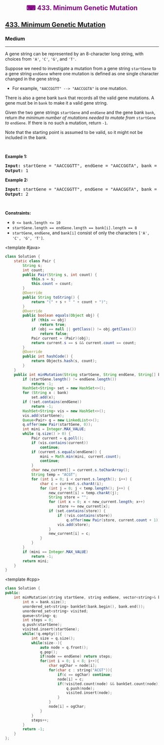 <div align = "center">
<h style = "margin-bottom: 0px; margin-top: 0px; color : purple;" align = "center" class = "header">

## ⌨ 433. Minimum Genetic Mutation

</h>
</div>

<h2><a href="https://leetcode.com/problems/minimum-genetic-mutation" target = "_blank">433. Minimum Genetic Mutation</a></h2><h3>Medium</h3><hr><p>A gene string can be represented by an 8-character long string, with choices from <code>&#39;A&#39;</code>, <code>&#39;C&#39;</code>, <code>&#39;G&#39;</code>, and <code>&#39;T&#39;</code>.</p>

<p>Suppose we need to investigate a mutation from a gene string <code>startGene</code> to a gene string <code>endGene</code> where one mutation is defined as one single character changed in the gene string.</p>

<ul>
	<li>For example, <code>&quot;AACCGGTT&quot; --&gt; &quot;AACCGGTA&quot;</code> is one mutation.</li>
</ul>

<p>There is also a gene bank <code>bank</code> that records all the valid gene mutations. A gene must be in <code>bank</code> to make it a valid gene string.</p>

<p>Given the two gene strings <code>startGene</code> and <code>endGene</code> and the gene bank <code>bank</code>, return <em>the minimum number of mutations needed to mutate from </em><code>startGene</code><em> to </em><code>endGene</code>. If there is no such a mutation, return <code>-1</code>.</p>

<p>Note that the starting point is assumed to be valid, so it might not be included in the bank.</p>

<p>&nbsp;</p>
<p><strong class="example">Example 1:</strong></p>

<pre>
<strong>Input:</strong> startGene = &quot;AACCGGTT&quot;, endGene = &quot;AACCGGTA&quot;, bank = [&quot;AACCGGTA&quot;]
<strong>Output:</strong> 1
</pre>

<p><strong class="example">Example 2:</strong></p>

<pre>
<strong>Input:</strong> startGene = &quot;AACCGGTT&quot;, endGene = &quot;AAACGGTA&quot;, bank = [&quot;AACCGGTA&quot;,&quot;AACCGCTA&quot;,&quot;AAACGGTA&quot;]
<strong>Output:</strong> 2
</pre>

<p>&nbsp;</p>
<p><strong>Constraints:</strong></p>

<ul>
	<li><code>0 &lt;= bank.length &lt;= 10</code></li>
	<li><code>startGene.length == endGene.length == bank[i].length == 8</code></li>
	<li><code>startGene</code>, <code>endGene</code>, and <code>bank[i]</code> consist of only the characters <code>[&#39;A&#39;, &#39;C&#39;, &#39;G&#39;, &#39;T&#39;]</code>.</li>
</ul>

<CodeTabs :languages="[ { name: 'C++', slot: 'cpp' }, { name: 'Java', slot: 'java' } ]">

<template #java>

```java
class Solution {
    static class Pair {
        String s;
        int count;
        public Pair(String s, int count) {
            this.s = s;
            this.count = count;
        }
        @Override
        public String toString() {
            return "(" + s + " " + count + ")";
        }
        @Override
        public boolean equals(Object obj) {
            if (this == obj)
                return true;
            if (obj == null || getClass() != obj.getClass())
                return false;
            Pair current = (Pair)(obj);
            return current.s == s && current.count == count;
        }
        @Override
        public int hashCode() {
            return Objects.hash(s, count);
        }
    }
    public int minMutation(String startGene, String endGene, String[] bank) {
        if (startGene.length() != endGene.length())
            return -1;
        HashSet<String> set = new HashSet<>();
        for (String x : bank)
            set.add(x);
        if (!set.contains(endGene))
            return -1;
        HashSet<String> vis = new HashSet<>();
        vis.add(startGene);
        Queue<Pair> q = new LinkedList<>();
        q.offer(new Pair(startGene, 0));
        int mini = Integer.MAX_VALUE;
        while (q.size() > 0) {
            Pair current = q.poll();
            if (vis.contains(current))
                continue;
            if (current.s.equals(endGene)) {
                mini = Math.min(mini, current.count);
                continue;
            }
            char new_current[] = current.s.toCharArray();
            String temp = "ACGT";
            for (int i = 0; i < current.s.length(); i++) {
                char c = current.s.charAt(i);
                for (int j = 0; j < temp.length(); j++) {
                    new_current[i] = temp.charAt(j);
                    String store = "";
                    for (int x = 0; x < new_current.length; x++)
                        store += new_current[x];
                    if (set.contains(store)) {
                        if (!vis.contains(store))
                            q.offer(new Pair(store, current.count + 1));
                        vis.add(store);
                    }
                    new_current[i] = c;
                }
            }
        }
        if (mini == Integer.MAX_VALUE)
            return -1;
        return mini;
    }
}
```

</template>

<template #cpp>

```cpp
class Solution {
public:
    int minMutation(string startGene, string endGene, vector<string>& bank) {
        int n = bank.size();
        unordered_set<string> bankSet(bank.begin(), bank.end());
        unordered_set<string> visited;
        queue<string> q;
        int steps = 0;
        q.push(startGene);
        visited.insert(startGene);
        while(!q.empty()){
            int size = q.size();
            while(size--){
                auto node = q.front();
                q.pop();
                if(node == endGene) return steps;
                for(int i = 0; i < 8; i++){ 
                    char ogChar = node[i];
                    for(char c : string("ACGT")){ 
                        if(c == ogChar) continue;
                        node[i] = c;
                        if(!visited.count(node) && bankSet.count(node)){
                            q.push(node);
                            visited.insert(node);
                        }
                    }
                    node[i] = ogChar;
                }
            }
            steps++;
        }
        return -1;
    }
};
```

</template>

</CodeTabs>
